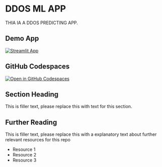 # DDOS ML APP

THIA IA A DDOS PREDICTING APP.

## Demo App

[![Streamlit App](https://static.streamlit.io/badges/streamlit_badge_black_white.svg)](https://ddos_ml_predict.streamlit.app/)

## GitHub Codespaces

[![Open in GitHub Codespaces](https://github.com/codespaces/badge.svg)](https://codespaces.new/streamlit/app-starter-kit?quickstart=1)

## Section Heading

This is filler text, please replace this with text for this section.

## Further Reading

This is filler text, please replace this with a explanatory text about further relevant resources for this repo
- Resource 1
- Resource 2
- Resource 3
